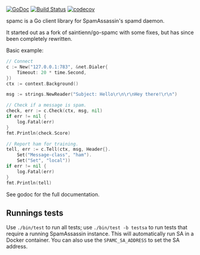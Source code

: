 [![GoDoc](https://godoc.org/github.com/teamwork/spamc?status.svg)](https://godoc.org/github.com/teamwork/spamc)
[![Build Status](https://travis-ci.com/Teamwork/spamc.svg?branch=master)](https://travis-ci.com/Teamwork/spamc)
[![codecov](https://codecov.io/gh/Teamwork/spamc/branch/master/graph/badge.svg?token=n0k8YjbQOL)](https://codecov.io/gh/Teamwork/spamc)

spamc is a Go client library for SpamAssassin's spamd daemon.

It started out as a fork of saintienn/go-spamc with some fixes, but has since
been completely rewritten.

Basic example:

```go
// Connect
c := New("127.0.0.1:783", &net.Dialer{
    Timeout: 20 * time.Second,
})
ctx := context.Background()

msg := strings.NewReader("Subject: Hello\r\n\r\nHey there!\r\n")

// Check if a message is spam.
check, err := c.Check(ctx, msg, nil)
if err != nil {
    log.Fatal(err)
}
fmt.Println(check.Score)

// Report ham for training.
tell, err := c.Tell(ctx, msg, Header{}.
    Set("Message-class", "ham").
    Set("Set", "local"))
if err != nil {
    log.Fatal(err)
}
fmt.Println(tell)
```

See godoc for the full documentation.

Runnings tests
--------------

Use `./bin/test` to run all tests; use `./bin/test -b testsa` to run tests that
require a running SpamAssassin instance. This will automatically run SA in a
Docker container. You can also use the `SPAMC_SA_ADDRESS` to set the SA address.
